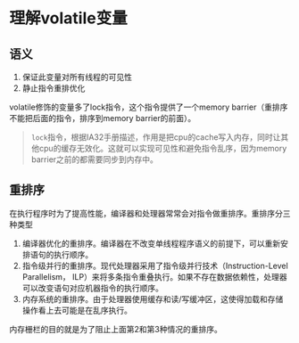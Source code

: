 # 理解volatile变量

## 语义

1. 保证此变量对所有线程的可见性
2. 静止指令重排优化

volatile修饰的变量多了lock指令，这个指令提供了一个memory barrier（重排序不能把后面的指令，排序到memory barrier的前面）。


>`lock`指令，根据IA32手册描述，作用是把cpu的cache写入内存，同时让其他cpu的缓存无效化。这就可以实现可见性和避免指令乱序，因为memory barrier之前的都需要同步到内存中。


## 重排序
在执行程序时为了提高性能，编译器和处理器常常会对指令做重排序。重排序分三种类型
1. 编译器优化的重排序。编译器在不改变单线程程序语义的前提下，可以重新安排语句的执行顺序。
2. 指令级并行的重排序。现代处理器采用了指令级并行技术（Instruction-Level Parallelism， ILP）来将多条指令重叠执行。如果不存在数据依赖性，处理器可以改变语句对应机器指令的执行顺序。
3. 内存系统的重排序。由于处理器使用缓存和读/写缓冲区，这使得加载和存储操作看上去可能是在乱序执行。

内存栅栏的目的就是为了阻止上面第2和第3种情况的重排序。
